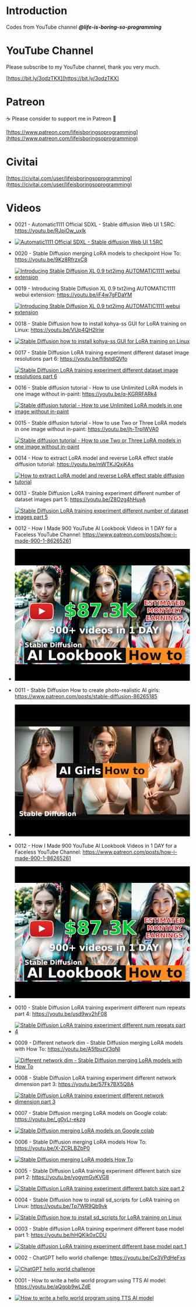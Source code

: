 # Introduction
Codes from YouTube channel ***@life-is-boring-so-programming***

# YouTube Channel
Please subscribe to my YouTube channel, thank you very much. 

[https://bit.ly/3odzTKX](https://bit.ly/3odzTKX)

# Patreon
☕️ Please consider to support me in Patreon 🍻

[https://www.patreon.com/lifeisboringsoprogramming](https://www.patreon.com/lifeisboringsoprogramming)

# Civitai
[https://civitai.com/user/lifeisboringsoprogramming](https://civitai.com/user/lifeisboringsoprogramming)


# Videos
* 0021 - Automatic1111 Official SDXL - Stable diffusion Web UI 1.5RC: https://youtu.be/RJpiOw_uxlk
* [![Automatic1111 Official SDXL - Stable diffusion Web UI 1.5RC](https://img.youtube.com/vi/RJpiOw_uxlk/sddefault.jpg)](https://www.youtube.com/watch?v=RJpiOw_uxlk)

* 0020 - Stable Diffusion merging LoRA models to checkpoint How To: https://youtu.be/9Kz8RfrzxC8
* [![Introducing Stable Diffusion XL 0.9 txt2img AUTOMATIC1111 webui extension](https://img.youtube.com/vi/9Kz8RfrzxC8/sddefault.jpg)](https://www.youtube.com/watch?v=9Kz8RfrzxC8)

* 0019 - Introducing Stable Diffusion XL 0.9 txt2img AUTOMATIC1111 webui extension: https://youtu.be/iF4w7gFDaYM
* [![Introducing Stable Diffusion XL 0.9 txt2img AUTOMATIC1111 webui extension](https://img.youtube.com/vi/iF4w7gFDaYM/sddefault.jpg)](https://www.youtube.com/watch?v=iF4w7gFDaYM)

* 0018 - Stable Diffusion how to install kohya-ss GUI for LoRA training on Linux: https://youtu.be/VUp4QH2lriw
* [![Stable Diffusion how to install kohya-ss GUI for LoRA training on Linux](https://img.youtube.com/vi/VUp4QH2lriw/sddefault.jpg)](https://www.youtube.com/watch?v=VUp4QH2lriw)

* 0017 - Stable Diffusion LoRA training experiment different dataset image resolutions part 6: https://youtu.be/fi9stdlQVfo
* [![Stable Diffusion LoRA training experiment different dataset image resolutions part 6](https://img.youtube.com/vi/fi9stdlQVfo/sddefault.jpg)](https://www.youtube.com/watch?v=fi9stdlQVfo)


* 0016 - Stable diffusion tutorial - How to use Unlimited LoRA models in one image without in-paint: https://youtu.be/q-KGRRFARk4
* [![Stable diffusion tutorial - How to use Unlimited LoRA models in one image without in-paint](https://img.youtube.com/vi/q-KGRRFARk4/sddefault.jpg)](https://www.youtube.com/watch?v=q-KGRRFARk4)

* 0015 - Stable diffusion tutorial - How to use Two or Three LoRA models in one image without in-paint: https://youtu.be/jh-TrplWVA0
* [![Stable diffusion tutorial - How to use Two or Three LoRA models in one image without in-paint](https://img.youtube.com/vi/jh-TrplWVA0/sddefault.jpg)](https://www.youtube.com/watch?v=jh-TrplWVA0)

* 0014 - How to extract LoRA model and reverse LoRA effect stable diffusion tutorial: https://youtu.be/mWTKJQxjKAs
* [![How to extract LoRA model and reverse LoRA effect stable diffusion tutorial](https://img.youtube.com/vi/mWTKJQxjKAs/sddefault.jpg)](https://www.youtube.com/watch?v=mWTKJQxjKAs)

* 0013 - Stable Diffusion LoRA training experiment different number of dataset images part 5: https://youtu.be/Z8Ozg4hHuyA
* [![Stable Diffusion LoRA training experiment different number of dataset images part 5](https://img.youtube.com/vi/Z8Ozg4hHuyA/sddefault.jpg)](https://www.youtube.com/watch?v=Z8Ozg4hHuyA)

* 0012 - How I Made 900 YouTube AI Lookbook Videos in 1 DAY for a Faceless YouTube Channel: https://www.patreon.com/posts/how-i-made-900-1-86265261
* [![How I Made 900 YouTube AI Lookbook Videos in 1 DAY for a Faceless YouTube Channel](https://raw.githubusercontent.com/lifeisboringsoprogramming/youtube/master/0012-how-i-made-900-you-tube-ai-lookbook-videos-in-1-day-for-a-faceless-you-tube-channel/images/thumbnail.04.jpg)](https://www.patreon.com/posts/how-i-made-900-1-86265261)

* 0011 - Stable Diffusion How to create photo-realistic AI girls: https://www.patreon.com/posts/stable-diffusion-86265185
* [![Stable Diffusion LoRA training experiment different num repeats part 4](https://raw.githubusercontent.com/lifeisboringsoprogramming/youtube/master/0011-how-to-create-photorealistic-ai-girls/images/thumbnail.01.jpg)](https://www.patreon.com/posts/stable-diffusion-86265185)

 * 0012 - How I Made 900 YouTube AI Lookbook Videos in 1 DAY for a Faceless YouTube Channel: https://www.patreon.com/posts/how-i-made-900-1-86265261
* [![How I Made 900 YouTube AI Lookbook Videos in 1 DAY for a Faceless YouTube Channel](https://raw.githubusercontent.com/lifeisboringsoprogramming/youtube/master/0012-how-i-made-900-you-tube-ai-lookbook-videos-in-1-day-for-a-faceless-you-tube-channel/images/thumbnail.04.jpg)](https://www.patreon.com/posts/how-i-made-900-1-86265261)

* 0010 - Stable Diffusion LoRA training experiment different num repeats part 4: https://youtu.be/usd9wv2hF08
* [![Stable Diffusion LoRA training experiment different num repeats part 4](https://img.youtube.com/vi/usd9wv2hF08/sddefault.jpg)](https://www.youtube.com/watch?v=usd9wv2hF08)

* 0009 - Different network dim - Stable Diffusion merging LoRA models with How To: https://youtu.be/A5fbuzV3qNI
* [![Different network dim - Stable Diffusion merging LoRA models with How To](https://img.youtube.com/vi/A5fbuzV3qNI/sddefault.jpg)](https://www.youtube.com/watch?v=A5fbuzV3qNI)

* 0008 - Stable Diffusion LoRA training experiment different network dimension part 3: https://youtu.be/57Fk7BX5Q8A
* [![Stable Diffusion LoRA training experiment different network dimension part 3](https://img.youtube.com/vi/57Fk7BX5Q8A/sddefault.jpg)](https://www.youtube.com/watch?v=57Fk7BX5Q8A)

* 0007 - Stable Diffusion merging LoRA models on Google colab: https://youtu.be/_g0vLr-ekzg
* [![Stable Diffusion merging LoRA models on Google colab](https://img.youtube.com/vi/_g0vLr-ekzg/sddefault.jpg)](https://www.youtube.com/watch?v=_g0vLr-ekzg)

* 0006 - Stable Diffusion merging LoRA models How To: https://youtu.be/X-ZCRLBZbP0
* [![Stable Diffusion merging LoRA models How To](https://img.youtube.com/vi/X-ZCRLBZbP0/sddefault.jpg)](https://www.youtube.com/watch?v=X-ZCRLBZbP0)

* 0005 - Stable Diffusion LoRA training experiment different batch size part 2: https://youtu.be/yogymGvKVG8
* [![Stable Diffusion LoRA training experiment different batch size part 2](https://img.youtube.com/vi/yogymGvKVG8/sddefault.jpg)](https://www.youtube.com/watch?v=yogymGvKVG8)

* 0004 - Stable Diffusion how to install sd_scripts for LoRA training on Linux: https://youtu.be/Tp7WR9Qb9vk
* [![Stable Diffusion how to install sd_scripts for LoRA training on Linux](https://img.youtube.com/vi/Tp7WR9Qb9vk/sddefault.jpg)](https://www.youtube.com/watch?v=Tp7WR9Qb9vk)

* 0003 - Stable diffusion LoRA training experiment different base model part 1: https://youtu.be/hHQKik0xCDU
* [![Stable diffusion LoRA training experiment different base model part 1](https://img.youtube.com/vi/hHQKik0xCDU/sddefault.jpg)](https://www.youtube.com/watch?v=hHQKik0xCDU)

* 0002 - ChatGPT hello world challenge: https://youtu.be/Ce3VPdHeFxs
* [![ChatGPT hello world challenge](https://img.youtube.com/vi/Ce3VPdHeFxs/sddefault.jpg)](https://www.youtube.com/watch?v=Ce3VPdHeFxs)

* 0001 - How to write a hello world program using TTS AI model: https://youtu.be/aQgob9wLZdE
* [![How to write a hello world program using TTS AI model](https://img.youtube.com/vi/aQgob9wLZdE/sddefault.jpg)](https://www.youtube.com/watch?v=aQgob9wLZdE)
